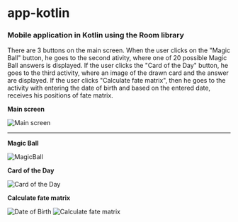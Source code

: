 # app-kotlin
### Mobile application in Kotlin using the Room library

There are 3 buttons on the main screen. When the user clicks on the "Magic Ball" button, he goes to the second ativity, where one of 20 possible Magic Ball answers is displayed. If the user clicks the "Card of the Day" button, he goes to the third activity, where an image of the drawn card and the answer are displayed. If the user clicks "Calculate fate matrix", then he goes to the activity with entering the date of birth and based on the entered date, receives his positions of fate matrix.

**Main screen**

![Main screen](https://github.com/vorobushku/app-kotlin/mainscreen.png)
***
**Magic Ball**

![MagicBall](https://github.com/vorobushku/app-kotlin/magicball1.png)

**Card of the Day**

![Card of the Day](https://github.com/vorobushku/app-kotlin/cardoftheday.png)

**Calculate fate matrix**

![Date of Birth](https://github.com/vorobushku/app-kotlin/dateofbirth.png)
![Calculate fate matrix](https://github.com/vorobushku/app-kotlin/fatematrix.png)
